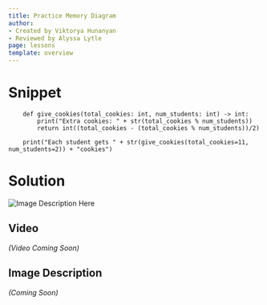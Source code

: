 ```yaml
---
title: Practice Memory Diagram
author:
- Created by Viktorya Hunanyan
- Reviewed by Alyssa Lytle
page: lessons
template: overview
---
```


# Snippet

```
    def give_cookies(total_cookies: int, num_students: int) -> int:
        print("Extra cookies: " + str(total_cookies % num_students))
        return int((total_cookies - (total_cookies % num_students))/2)

    print("Each student gets " + str(give_cookies(total_cookies=11, num_students=2)) + "cookies")
```

# Solution

<img class="img-fluid" src="/static/practice-mem-diagrams/cookies.png" alt="Image Description Here"  />

## Video
*(Video Coming Soon)*

## Image Description
*(Coming Soon)*